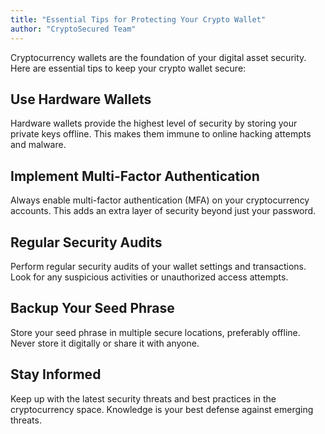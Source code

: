 ```yaml
---
title: "Essential Tips for Protecting Your Crypto Wallet"
author: "CryptoSecured Team"
---
```


Cryptocurrency wallets are the foundation of your digital asset security. Here are essential tips to keep your crypto wallet secure:

## Use Hardware Wallets

Hardware wallets provide the highest level of security by storing your private keys offline. This makes them immune to online hacking attempts and malware.

## Implement Multi-Factor Authentication

Always enable multi-factor authentication (MFA) on your cryptocurrency accounts. This adds an extra layer of security beyond just your password.

## Regular Security Audits

Perform regular security audits of your wallet settings and transactions. Look for any suspicious activities or unauthorized access attempts.

## Backup Your Seed Phrase

Store your seed phrase in multiple secure locations, preferably offline. Never store it digitally or share it with anyone.

## Stay Informed

Keep up with the latest security threats and best practices in the cryptocurrency space. Knowledge is your best defense against emerging threats.